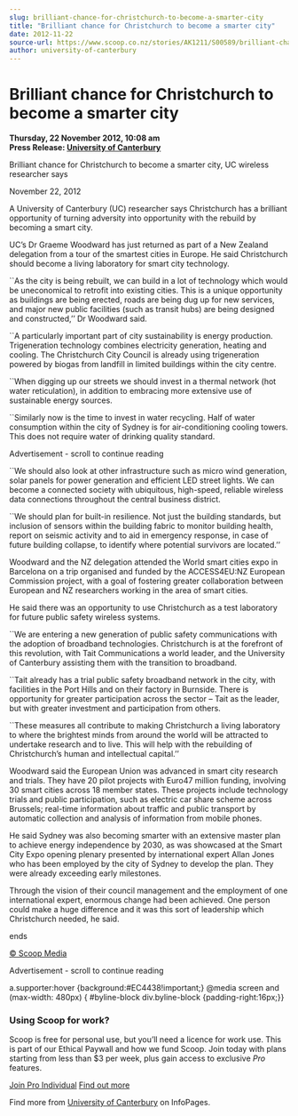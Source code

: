```yaml
---
slug: brilliant-chance-for-christchurch-to-become-a-smarter-city
title: "Brilliant chance for Christchurch to become a smarter city"
date: 2012-11-22
source-url: https://www.scoop.co.nz/stories/AK1211/S00589/brilliant-chance-for-christchurch-to-become-a-smarter-city.htm
author: university-of-canterbury
---
```

Brilliant chance for Christchurch to become a smarter city
==========================================================

**Thursday, 22 November 2012, 10:08 am**  
**Press Release: [University of Canterbury](https://info.scoop.co.nz/University_of_Canterbury)**

Brilliant chance for Christchurch to become a smarter city, UC wireless researcher says

November 22, 2012

A University of Canterbury (UC) researcher says Christchurch has a brilliant opportunity of turning adversity into opportunity with the rebuild by becoming a smart city.

UC’s Dr Graeme Woodward has just returned as part of a New Zealand delegation from a tour of the smartest cities in Europe. He said Christchurch should become a living laboratory for smart city technology.

\`\`As the city is being rebuilt, we can build in a lot of technology which would be uneconomical to retrofit into existing cities. This is a unique opportunity as buildings are being erected, roads are being dug up for new services, and major new public facilities (such as transit hubs) are being designed and constructed,’’ Dr Woodward said.

\`\`A particularly important part of city sustainability is energy production. Trigeneration technology combines electricity generation, heating and cooling. The Christchurch City Council is already using trigeneration powered by biogas from landfill in limited buildings within the city centre.

\`\`When digging up our streets we should invest in a thermal network (hot water reticulation), in addition to embracing more extensive use of sustainable energy sources.

\`\`Similarly now is the time to invest in water recycling. Half of water consumption within the city of Sydney is for air-conditioning cooling towers. This does not require water of drinking quality standard.

Advertisement - scroll to continue reading





\`\`We should also look at other infrastructure such as micro wind generation, solar panels for power generation and efficient LED street lights. We can become a connected society with ubiquitous, high-speed, reliable wireless data connections throughout the central business district.

\`\`We should plan for built-in resilience. Not just the building standards, but inclusion of sensors within the building fabric to monitor building health, report on seismic activity and to aid in emergency response, in case of future building collapse, to identify where potential survivors are located.’’

Woodward and the NZ delegation attended the World smart cities expo in Barcelona on a trip organised and funded by the ACCESS4EU:NZ European Commission project, with a goal of fostering greater collaboration between European and NZ researchers working in the area of smart cities.

He said there was an opportunity to use Christchurch as a test laboratory for future public safety wireless systems.

\`\`We are entering a new generation of public safety communications with the adoption of broadband technologies. Christchurch is at the forefront of this revolution, with Tait Communications a world leader, and the University of Canterbury assisting them with the transition to broadband.

\`\`Tait already has a trial public safety broadband network in the city, with facilities in the Port Hills and on their factory in Burnside. There is opportunity for greater participation across the sector – Tait as the leader, but with greater investment and participation from others.

\`\`These measures all contribute to making Christchurch a living laboratory to where the brightest minds from around the world will be attracted to undertake research and to live. This will help with the rebuilding of Christchurch’s human and intellectual capital.’’

Woodward said the European Union was advanced in smart city research and trials. They have 20 pilot projects with Euro47 million funding, involving 30 smart cities across 18 member states. These projects include technology trials and public participation, such as electric car share scheme across Brussels; real-time information about traffic and public transport by automatic collection and analysis of information from mobile phones.

He said Sydney was also becoming smarter with an extensive master plan to achieve energy independence by 2030, as was showcased at the Smart City Expo opening plenary presented by international expert Allan Jones who has been employed by the city of Sydney to develop the plan. They were already exceeding early milestones.

Through the vision of their council management and the employment of one international expert, enormous change had been achieved. One person could make a huge difference and it was this sort of leadership which Christchurch needed, he said.

ends

[© Scoop Media](http://www.scoop.co.nz/about/terms.html)  

Advertisement - scroll to continue reading



a.supporter:hover {background:#EC4438!important;} @media screen and (max-width: 480px) { #byline-block div.byline-block {padding-right:16px;}}

### Using Scoop for work?

Scoop is free for personal use, but you’ll need a licence for work use. This is part of our Ethical Paywall and how we fund Scoop. Join today with plans starting from less than $3 per week, plus gain access to exclusive _Pro_ features.  
  
[Join Pro Individual](https://pro.scoop.co.nz/Individual/?from=ProIn24) [Find out more](https://pro.scoop.co.nz/using-scoop-for-work/?from=ProIn24)

Find more from [University of Canterbury](https://info.scoop.co.nz/University_of_Canterbury) on InfoPages.
